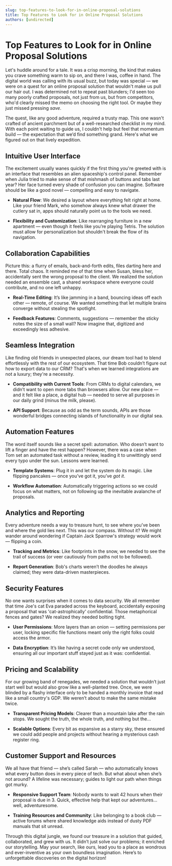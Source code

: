 ```yaml
---
slug: top-features-to-look-for-in-online-proposal-solutions
title: Top Features to Look for in Online Proposal Solutions
authors: [undirected]
---
```



# Top Features to Look for in Online Proposal Solutions

Let's huddle around for a tale. It was a crisp morning, the kind that makes you crave something warm to sip on, and there I was, coffee in hand. The digital world was calling with its usual buzz, but today was special — we were on a quest for an online proposal solution that wouldn't make us pull our hair out. I was determined not to repeat past blunders; I'd seen too many poorly crafted proposals, not just from us, but from competitors, who'd clearly missed the memo on choosing the right tool. Or maybe they just missed pressing *save*. 

The quest, like any good adventure, required a trusty map. This one wasn't crafted of ancient parchment but of a well-researched checklist in my mind. With each point waiting to guide us, I couldn't help but feel that momentum build — the expectation that we’d find something grand. Here's what we figured out on that lively expedition.

## Intuitive User Interface

The excitement usually wanes quickly if the first thing you're greeted with is an interface that resembles an alien spaceship's control panel. Remember when Julia tried to make sense of that mishmash of buttons and tabs last year? Her face turned every shade of confusion you can imagine. Software should be like a good novel — compelling and easy to navigate. 

- **Natural Flow**: We desired a layout where everything felt right at home. Like your friend Mark, who somehow always knew what drawer the cutlery sat in, apps should naturally point us to the tools we need.
  
- **Flexibility and Customization**: Like rearranging furniture in a new apartment — even though it feels like you’re playing Tetris. The solution must allow for personalization but shouldn't break the flow of its navigation.

## Collaboration Capabilities

Picture this: a flurry of emails, back-and-forth edits, files darting here and there. Total chaos. It reminded me of that time when Susan, bless her, accidentally sent the wrong proposal to the client. We realized the solution needed an ensemble cast, a shared workspace where everyone could contribute, and no one left unhappy.

- **Real-Time Editing**: It’s like jamming in a band, bouncing ideas off each other — remote, of course. We wanted something that let multiple brains converge without stealing the spotlight.

- **Feedback Features**: Comments, suggestions — remember the sticky notes the size of a small wall? Now imagine that, digitized and exceedingly less adhesive.

## Seamless Integration

Like finding old friends in unexpected places, our dream tool had to blend effortlessly with the rest of our ecosystem. That time Bob couldn’t figure out how to export data to our CRM? That's when we learned integrations are not a luxury; they're a necessity.

- **Compatibility with Current Tools**: From CRMs to digital calendars, we didn’t want to open more tabs than browsers allow. Our new place — and it felt like a place, a digital hub — needed to serve all purposes in our daily grind (minus the milk, please).

- **API Support**: Because as odd as the term sounds, APIs are those wonderful bridges connecting islands of functionality in our digital sea.

## Automation Features

The word itself sounds like a secret spell: automation. Who doesn’t want to lift a finger and have the rest happen? However, there was a case when Tom set an automated task without a review, leading it to unwittingly send every typo under the sun. Lessons were learned.

- **Template Systems**: Plug it in and let the system do its magic. Like flipping pancakes — once you’ve got it, you’ve *got it*.

- **Workflow Automation**: Automatically triggering actions so we could focus on what matters, not on following up the inevitable avalanche of proposals.

## Analytics and Reporting

Every adventure needs a way to treasure hunt, to see where you’ve been and where the gold lies next. This was our compass. Without it? We might wander around wondering if Captain Jack Sparrow's strategy would work — flipping a coin.

- **Tracking and Metrics**: Like footprints in the snow, we needed to see the trail of success (or veer cautiously from paths not to be followed).

- **Report Generation**: Bob's charts weren’t the doodles he always claimed; they were data-driven masterpieces.

## Security Features

No one wants surprises when it comes to data security. We all remember that time Joe's cat Eva paraded across the keyboard, accidentally exposing a proposal that was 'cat-astrophically' confidential. Those metaphorical fences and gates? We realized they needed bolting tight.

- **User Permissions**: More layers than an onion — setting permissions per user, locking specific file functions meant only the right folks could access the armor.

- **Data Encryption**: It’s like having a secret code only we understood, ensuring all our important stuff stayed just as it was: confidential. 

## Pricing and Scalability

For our growing band of renegades, we needed a solution that wouldn’t just start well but would also grow like a well-planted tree. Once, we were blinded by a flashy interface only to be handed a monthly invoice that read like a small country's GDP. We weren’t about to make the same mistake twice.

- **Transparent Pricing Models**: Clearer than a mountain lake after the rain stops. We sought the truth, the whole truth, and nothing but the...

- **Scalable Options**: Every bit as expansive as a starry sky, these ensured we could add people and projects without hearing a mysterious cash register ring.

## Customer Support and Resources

We all have that friend — she’s called Sarah — who automatically knows what every button does in every piece of tech. But what about when she’s not around? A lifeline was necessary; guides to light our path when things got murky.

- **Responsive Support Team**: Nobody wants to wait 42 hours when their proposal is due in 3. Quick, effective help that kept our adventures... well, adventuresome.

- **Training Resources and Community**: Like belonging to a book club — active forums where shared knowledge aids instead of dusty PDF manuals that sit unread.

Through this digital jungle, we found our treasure in a solution that guided, collaborated, and grew with us. It didn’t just solve our problems; it enriched our storytelling. May your search, like ours, lead you to a place as wondrous and ever-inventive as your own boundless imagination. Here’s to unforgettable discoveries on the digital horizon!